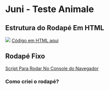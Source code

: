 # Juni - Teste Animale

## Estrutura do Rodapé Em HTML

![](https://whimsical.com/embed/H8xjMLif1GLHBTZzA9Ex1u)
[Código em HTML aqui](http://google.com/)

## Rodapé Fixo

[Script Para Rodar No Console do Navegador](http://google.com/)

### Como criei o rodapé?
